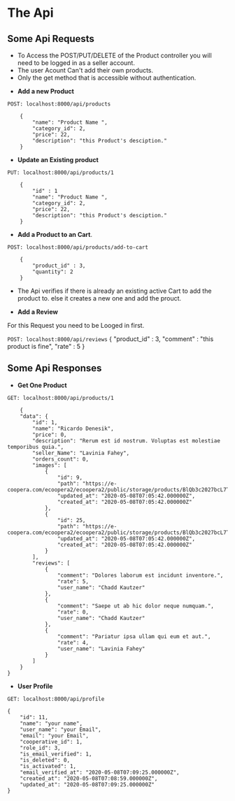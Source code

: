 # The Api


## Some Api Requests

- To Access the POST/PUT/DELETE of the Product controller you will need to be logged in as a seller account.
- The user Acount Can't add their own products.  
- Only the get method that is accessible without authentication. 

* **Add a new Product** 

`POST: localhost:8000/api/products`

```
    {
        "name": "Product Name ", 
        "category_id": 2, 
        "price": 22, 
        "description": "this Product's desciption."
    }
```

* **Update an Existing product**

`PUT: localhost:8000/api/products/1`

```
    {
        "id" : 1
        "name": "Product Name ", 
        "category_id": 2, 
        "price": 22, 
        "description": "this Product's desciption."
    }
```

* **Add a Product to an Cart**. 

`POST: localhost:8000/api/products/add-to-cart`

```
    {
        "product_id" : 3, 
        "quantity": 2
    }
```

* The Api verifies if there is already an existing active Cart to add the product to. else it creates a new one and add the prouct. 


*  **Add a Review**

For this Request you need to be Looged in first. 

`POST: localhost:8000/api/reviews`
{
    "product_id" : 3, 
    "comment" : "this product is fine", 
    "rate" : 5
}


## Some Api Responses 

* **Get One Product**

`GET: localhost:8000/api/products/1`

```
    {
    "data": {
        "id": 1,
        "name": "Ricardo Denesik",
        "price": 0,
        "description": "Rerum est id nostrum. Voluptas est molestiae temporibus quia.",
        "seller_Name": "Lavinia Fahey",
        "orders_count": 0,
        "images": [
            {
                "id": 9,
                "path": "https://e-coopera.com/ecoopera2/ecoopera2/public/storage/products/BlQb3c2027bcL7TtYXBXeGIpyV4KY6Rr2whMiCV0.jpeg",
                "updated_at": "2020-05-08T07:05:42.000000Z",
                "created_at": "2020-05-08T07:05:42.000000Z"
            },
            {
                "id": 25,
                "path": "https://e-coopera.com/ecoopera2/ecoopera2/public/storage/products/BlQb3c2027bcL7TtYXBXeGIpyV4KY6Rr2whMiCV0.jpeg",
                "updated_at": "2020-05-08T07:05:42.000000Z",
                "created_at": "2020-05-08T07:05:42.000000Z"
            }
        ],
        "reviews": [
            {
                "comment": "Dolores laborum est incidunt inventore.",
                "rate": 5,
                "user_name": "Chadd Kautzer"
            },
            {
                "comment": "Saepe ut ab hic dolor neque numquam.",
                "rate": 0,
                "user_name": "Chadd Kautzer"
            },
            {
                "comment": "Pariatur ipsa ullam qui eum et aut.",
                "rate": 4,
                "user_name": "Lavinia Fahey"
            }
        ]
    }
}
```


* **User Profile**

`GET: localhost:8000/api/profile`

```
{
    "id": 11,
    "name": "your name",
    "user_name": "your Email",
    "email": "your Email",
    "cooperative_id": 1,
    "role_id": 3,
    "is_email_verified": 1,
    "is_deleted": 0,
    "is_activated": 1,
    "email_verified_at": "2020-05-08T07:09:25.000000Z",
    "created_at": "2020-05-08T07:08:59.000000Z",
    "updated_at": "2020-05-08T07:09:25.000000Z"
}

```